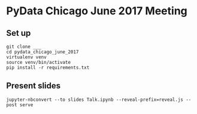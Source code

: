 # PyData Chicago June 2017 Meeting

## Set up
```
git clone ___
cd pydata_chicago_june_2017
virtualenv venv
source venv/bin/activate
pip install -r requirements.txt
```

## Present slides
```
jupyter-nbconvert --to slides Talk.ipynb --reveal-prefix=reveal.js --post serve
```
